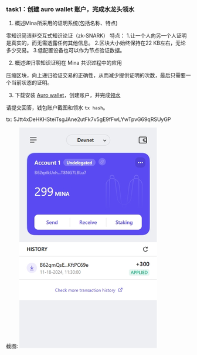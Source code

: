 ### task1：创建 auro wallet 账户，完成水龙头领水

1. 概述Mina所采用的证明系统(包括名称、特点)

零知识简洁非交互式知识论证（zk-SNARK）
特点：
1.让一个人向另一个人证明是真实的，而无需透露任何其他信息。
2.区块大小始终保持在22 KB左右，无论多少交易。
3.低配置设备也可以作为节点验证数据。

2. 概述递归零知识证明在 Mina 共识过程中的应用

压缩区块，向上递归验证交易的正确性，从而减少提供证明的次数，最后只需要一个当前状态的证明。

3. 下载安装 [Auro wallet](https://www.aurowallet.com/download/)，创建账户，并完成[领水](https://faucet.minaprotocol.com/)

请提交回答，钱包账户截图和领水 `tx hash`。

tx: 5Jtt4xDeHKHSteiTsgJAne2utFk7v5gE9fFwLYwTpvG69qRSUyGP

截图: ![](./wallet-screenshot.png)
